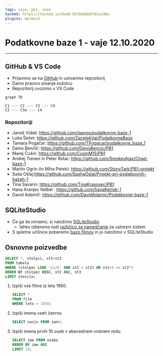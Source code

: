 ```yaml
---
tags: vaje, pb1, uvod
hackmd: https://hackmd.io/RaeD-0YCReKDb8Y6Iw140w
plugins: mermaid
---
```

# Podatkovne baze 1 - vaje 12.10.2020

---

## GitHub & VS Code

* Prijavimo se na [GitHub](https://github.com) in ustvarimo repozitorij
* Damo pravico pisanja sošolcu
* Repozitorij uvozimo v VS Code

```mermaid
graph TD

C1 --- C2 --- C3 --- C4
C2 --- C3a --- C4
```

### Repozitoriji

* Janoš Vidali: https://github.com/jaanos/podatkovne-baze-1
* Luka Šešet: https://github.com/ZacetekVaj/PodatkovneBaze
* Tamara Pogačar: https://github.com/TPogacar/podatkovne_baze_1
* Denis Benčič: https://github.com/DenisBencic/PB1
* Marej Čušin: https://github.com/CusinM15/PB1
* Andrej Treven in Peter Rotar: https://github.com/SmokeyAjax/Chad-baze-1
* Martin Ogrin (in Miha Petek): https://github.com/StonyTark/PB1-projekt
* Saša Ošlaj:https://github.com/SashaOslaj/Projekt-pri-podatkovnih-bazah-1
* Tina Savarin: https://github.com/TinaKrasovec/PB1
* Hana Kranjec Kelbel : https://github.com/hanaKel/pb-1
* David Adamič: https://github.com/DavidAdamic/Podatkovne-baze-1

## SQLiteStudio

* Če ga še nimamo, si naložimo [SQLiteStudio](https://sqlitestudio.pl/)
    - lahko izberemo tudi [različico za nameščanje](https://github.com/pawelsalawa/sqlitestudio/releases) za ustrezni sistem
* S spletne učilnice poberemo [bazo filmov](https://ucilnica.fmf.uni-lj.si/mod/resource/view.php?id=33636) in jo naložimo v SQLiteStudio

## Osnovne poizvedbe

```sql
SELECT *, stolpci, st1+st2
FROM tabela
WHERE (stolpec LIKE 'niz%' AND st2 = st3) OR st1+4 >= st2*3
ORDER BY stolpec DESC, st2 ASC, st3
LIMIT stevilo;
```

1. Izpiši vse filme iz leta 1950.

   ```sql
   SELECT *
   FROM film
   WHERE leto = 1950;
   ```

2. Izpiši imena vseh žanrov.

   ```sql
   SELECT naziv FROM zanr;
   ```

3. Izpiši imena prvih 10 oseb v abecednem vrstnem redu.

   ```sql
   SELECT ime FROM oseba
   ORDER BY ime ASC
   LIMIT 10;
   ```
